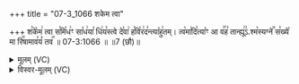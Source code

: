 +++
title = "07-3_1066 शकेम त्वा"

+++
श꣣के꣡म꣢ त्वा स꣣मि꣡ध꣢ꣳ सा꣣ध꣢या꣣ धि꣢य꣣स्त्वे दे꣣वा꣢ ह꣣वि꣡र꣢द꣣न्त्या꣡हु꣢तम्। त्व꣡मा꣢दि꣣त्या꣡ꣳ आ व꣢꣯ह꣣ तान्ह्यू꣢꣣ऽ.श्म꣡स्यग्ने꣢꣯ स꣣ख्ये꣡ मा रि꣢꣯षामाव꣣यं꣡ तव꣢꣯ ॥ 07-3:1066 ॥ ॥7 (छौ)॥

<details><summary>मूलम् (VC)</summary>

श꣣के꣡म꣢ त्वा स꣣मि꣡ध꣢ꣳ सा꣣ध꣢या꣣ धि꣢य꣣स्त्वे꣢ दे꣣वा꣢ ह꣣वि꣡र꣢द꣣न्त्या꣡हु꣢तम् । त्व꣡मा꣢दि꣣त्या꣡ꣳआ व꣢꣯ह꣣ तान्ह्यु꣢३꣱श्म꣡स्यग्ने꣢꣯ स꣣ख्ये꣡ मा रि꣢꣯षामा व꣣यं꣡ तव꣢꣯ ॥१०६६॥
</details>

<details><summary>विस्वर-मूलम् (VC)</summary>

शकेम त्वा समिधꣳ साधया धियस्त्वे देवा हविरदन्त्याहुतम् । त्वमादित्याꣳआ वह तान्ह्यु३श्मस्यग्ने सख्ये मा रिषामा वयं तव ॥१०६६॥
</details>